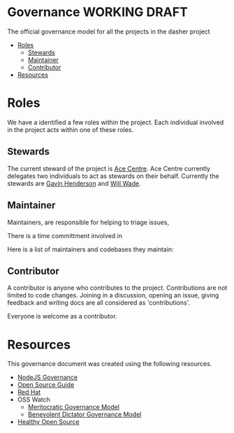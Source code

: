 # Governance WORKING DRAFT <!-- omit in toc -->

The official governance model for all the projects in the dasher project

- [Roles](#roles)
  - [Stewards](#stewards)
  - [Maintainer](#maintainer)
  - [Contributor](#contributor)
- [Resources](#resources)

# Roles

We have a identified a few roles within the project. Each individual involved in the project acts within one of these roles.

## Stewards

The current steward of the project is [Ace Centre](http://acecentre.org.uk/). Ace Centre currently delegates two individuals to act as stewards on their behalf. Currently the stewards are [Gavin Henderson](https://acecentre.org.uk/about/staff/gavin-henderson) and [Will Wade](https://acecentre.org.uk/about/staff/will-wade).

## Maintainer

Maintainers, are responsible for helping to triage issues,

There is a time committment involved in

Here is a list of maintainers and codebases they maintain:

## Contributor

A contributor is anyone who contributes to the project. Contributions are not limited to code changes. Joining in a discussion, opening an issue, giving feedback and writing docs are all considered as 'contributions'.

Everyone is welcome as a contributor.

# Resources

This governance document was created using the following resources.

- [NodeJS Governance](https://github.com/nodejs/node/blob/master/GOVERNANCE.md#collaborator-activities)
- [Open Source Guide](https://opensource.guide/leadership-and-governance/)
- [Red Hat](https://www.redhat.com/en/resources/guide-to-open-source-project-governance-models-overview)
- OSS Watch
  - [Meritocratic Governance Model](http://oss-watch.ac.uk/resources/meritocraticgovernancemodel)
  - [Benevolent Dictator Governance Model](http://oss-watch.ac.uk/resources/benevolentdictatorgovernancemodel)
- [Healthy Open Source](https://medium.com/the-node-js-collection/healthy-open-source-967fa8be7951)
